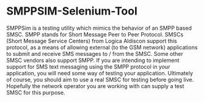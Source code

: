 # SMPPSIM-Selenium-Tool
SMPPSim is a testing utility which mimics the behavior of an SMPP based SMSC. SMPP stands for Short Message Peer to Peer Protocol. SMSCs (Short Message Service Centers) from Logica Aldiscon support this protocol, as a means of allowing external (to the GSM network) applications to submit and receive SMS messages to / from the SMSC. Some other SMSC vendors also support SMPP. If you are intending to implement support for SMS text messaging using the SMPP protocol in your application, you will need some way of testing your application. Ultimately of course, you should aim to use a real SMSC for testing before going live. Hopefully the network operator you are working with can supply a test SMSC for this purpose. 
